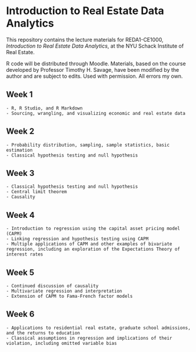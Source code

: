 # Introduction to Real Estate Data Analytics

This repository contains the lecture materials for REDA1-CE1000, *Introduction to Real Estate Data Analytics*, at the NYU Schack Institute of Real Estate. 

R code will be distributed through Moodle. Materials, based on the course developed by Professor Timothy H. Savage, have been modified by the author and are subject to edits. Used with permission. All errors my own.

## Week 1

    - R, R Studio, and R Markdown
    - Sourcing, wrangling, and visualizing economic and real estate data

## Week 2

    - Probability distribution, sampling, sample statistics, basic estimation
    - Classical hypothesis testing and null hypothesis

## Week 3

    - Classical hypothesis testing and null hypothesis
    - Central limit theorem
    - Causality

## Week 4

    - Introduction to regression using the capital asset pricing model (CAPM)
    - Linking regression and hypothesis testing using CAPM
    - Multiple applications of CAPM and other examples of bivariate regression, including an exploration of the Expectations Theory of interest rates

## Week 5

    - Continued discussion of causality
    - Multivariate regression and interpretation
    - Extension of CAPM to Fama-French factor models

## Week 6

    - Applications to residential real estate, graduate school admissions, and the returns to education
    - Classical assumptions in regression and implications of their violation, including omitted variable bias




